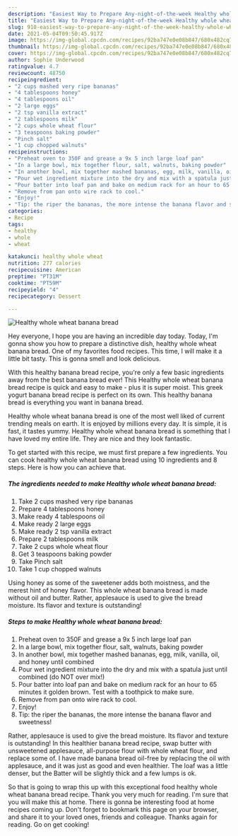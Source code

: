 ```yaml
---
description: "Easiest Way to Prepare Any-night-of-the-week Healthy whole wheat banana bread"
title: "Easiest Way to Prepare Any-night-of-the-week Healthy whole wheat banana bread"
slug: 910-easiest-way-to-prepare-any-night-of-the-week-healthy-whole-wheat-banana-bread
date: 2021-05-04T09:50:45.917Z
image: https://img-global.cpcdn.com/recipes/92ba747e0e08b847/680x482cq70/healthy-whole-wheat-banana-bread-recipe-main-photo.jpg
thumbnail: https://img-global.cpcdn.com/recipes/92ba747e0e08b847/680x482cq70/healthy-whole-wheat-banana-bread-recipe-main-photo.jpg
cover: https://img-global.cpcdn.com/recipes/92ba747e0e08b847/680x482cq70/healthy-whole-wheat-banana-bread-recipe-main-photo.jpg
author: Sophie Underwood
ratingvalue: 4.7
reviewcount: 48750
recipeingredient:
- "2 cups mashed very ripe bananas"
- "4 tablespoons honey"
- "4 tablespoons oil"
- "2 large eggs"
- "2 tsp vanilla extract"
- "2 tablespoons milk"
- "2 cups whole wheat flour"
- "3 teaspoons baking powder"
- "Pinch salt"
- "1 cup chopped walnuts"
recipeinstructions:
- "Preheat oven to 350F and grease a 9x 5 inch large loaf pan"
- "In a large bowl, mix together flour, salt, walnuts, baking powder"
- "In another bowl, mix together mashed bananas, egg, milk, vanilla, oil, and honey until combined"
- "Pour wet ingredient mixture into the dry and mix with a spatula just until combined (do NOT over mix!)"
- "Pour batter into loaf pan and bake on medium rack for an hour to 65 minutes it golden brown. Test with a toothpick to make sure."
- "Remove from pan onto wire rack to cool."
- "Enjoy!"
- "Tip: the riper the bananas, the more intense the banana flavor and sweetness!"
categories:
- Recipe
tags:
- healthy
- whole
- wheat

katakunci: healthy whole wheat 
nutrition: 277 calories
recipecuisine: American
preptime: "PT31M"
cooktime: "PT59M"
recipeyield: "4"
recipecategory: Dessert

---
```



![Healthy whole wheat banana bread](https://img-global.cpcdn.com/recipes/92ba747e0e08b847/680x482cq70/healthy-whole-wheat-banana-bread-recipe-main-photo.jpg)

Hey everyone, I hope you are having an incredible day today. Today, I'm gonna show you how to prepare a distinctive dish, healthy whole wheat banana bread. One of my favorites food recipes. This time, I will make it a little bit tasty. This is gonna smell and look delicious.

With this healthy banana bread recipe, you&#39;re only a few basic ingredients away from the best banana bread ever! This Healthy whole wheat banana bread recipe is quick and easy to make - plus it is super moist. This greek yogurt banana bread recipe is perfect on its own. This healthy banana bread is everything you want in banana bread.

Healthy whole wheat banana bread is one of the most well liked of current trending meals on earth. It is enjoyed by millions every day. It is simple, it is fast, it tastes yummy. Healthy whole wheat banana bread is something that I have loved my entire life. They are nice and they look fantastic.


To get started with this recipe, we must first prepare a few ingredients. You can cook healthy whole wheat banana bread using 10 ingredients and 8 steps. Here is how you can achieve that.

<!--inarticleads1-->

##### The ingredients needed to make Healthy whole wheat banana bread:

1. Take 2 cups mashed very ripe bananas
1. Prepare 4 tablespoons honey
1. Make ready 4 tablespoons oil
1. Make ready 2 large eggs
1. Make ready 2 tsp vanilla extract
1. Prepare 2 tablespoons milk
1. Take 2 cups whole wheat flour
1. Get 3 teaspoons baking powder
1. Take Pinch salt
1. Take 1 cup chopped walnuts


Using honey as some of the sweetener adds both moistness, and the merest hint of honey flavor. This whole wheat banana bread is made without oil and butter. Rather, applesauce is used to give the bread moisture. Its flavor and texture is outstanding! 

<!--inarticleads2-->

##### Steps to make Healthy whole wheat banana bread:

1. Preheat oven to 350F and grease a 9x 5 inch large loaf pan
1. In a large bowl, mix together flour, salt, walnuts, baking powder
1. In another bowl, mix together mashed bananas, egg, milk, vanilla, oil, and honey until combined
1. Pour wet ingredient mixture into the dry and mix with a spatula just until combined (do NOT over mix!)
1. Pour batter into loaf pan and bake on medium rack for an hour to 65 minutes it golden brown. Test with a toothpick to make sure.
1. Remove from pan onto wire rack to cool.
1. Enjoy!
1. Tip: the riper the bananas, the more intense the banana flavor and sweetness!


Rather, applesauce is used to give the bread moisture. Its flavor and texture is outstanding! In this healthier banana bread recipe, swap butter with unsweetened applesauce, all-purpose flour with whole wheat flour, and replace some of. I have made banana bread oil-free by replacing the oil with applesauce, and it was just as good and even healthier. The loaf was a little denser, but the Batter will be slightly thick and a few lumps is ok. 

So that is going to wrap this up with this exceptional food healthy whole wheat banana bread recipe. Thank you very much for reading. I'm sure that you will make this at home. There is gonna be interesting food at home recipes coming up. Don't forget to bookmark this page on your browser, and share it to your loved ones, friends and colleague. Thanks again for reading. Go on get cooking!
